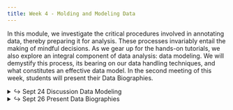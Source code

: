 ```yaml
---
title: Week 4 - Molding and Modeling Data
---
```


In this module, we investigate the critical procedures involved in annotating data, thereby preparing it for analysis. These processes invariably entail the making of mindful decisions. As we gear up for the hands-on tutorials, we also explore an integral component of data analysis: data modeling. We will demystify this process, its bearing on our data handling techniques, and what constitutes an effective data model. In the second meeting of this week, students will present their Data Biographies.

<details>
  <summary class="session-summary">
    <span class="arrow">↪</span>
    <span class="date-label">Sept 24</span>
    <span class="label label-blue">Discussion</span>
    <span class="session-title">Data Modeling</span>
  </summary>
  <div markdown="1">
- Slides (_coming soon!_)
<!-- - Pre-Class Reflection: -->
  <!-- - [So, Richard Jean. “‘All Models Are Wrong.’”](https://app.perusall.com/courses/introdh24/so_2017_-all-models-are-wrong) _PMLA_, vol. 132, no. 3, 2017, pp. 668–73. -->
  <!-- - [McCarty, Willard. “Modeling: A Study in Words and Meanings.”](https://app.perusall.com/courses/introdh24/mccarty_2004_modeling) _A Companion to Digital Humanities_, edited by Susan Schreibman et al., Blackwell Publishing Ltd, 2004, pp. 254–70. -->
  <!-- - https://www.wired.com/2008/06/pb-theory/ -->
  <!-- - **Post your reflection in the** <a href="https://introtodh-fall2024.slack.com/archives/C07JYA7QTM0" style="color: #ee6374;">**#reflections** </a>**channel on Slack** <a style="color: #ee6374;">**no later than 11:59PM on the day before our class.**</a> -->
</div>
</details>

<details>
  <summary class="session-summary">
    <span class="arrow">↪</span>
    <span class="date-label">Sept 26</span>
    <span class="label label-green">Present</span>
    <span class="session-title">Data Biographies</span>
  </summary>
  <div markdown="1">
- Slides (_coming soon!_)
<!-- - Presentation overview: -->
  <!-- - On this day, students will present their Data Biographies. This is a chance to share the intriguing stories behind the datasets you've explored! -->
  <!-- - Each presentation should last approximately -- but also no more than -- **4 minutes**, followed by a brief (~1 minute) Q&A session. -->
  <!-- - Focus on the **narrative** of your Data Biography, presenting on aspects you find interesting, such as origin, collector(s), collection method(s), intended use, and any limitations or ethical considerations. -->
  <!-- - Use visuals or excerpts from your dataset to illustrate your points and engage the audience. -->
  <!-- - For more details, refer to the [assignment description](https://whaverals.github.io/IntroDH2024/assignments/). -->
<!-- - Presentation guidelines: -->
  <!-- - Maximum of **five (5) slides** per presentation. -->
  <!-- - Please add your slides to [this shared slide deck](ADD_LINK_HERE) before the start of the class. -->
  <!-- - Strict time limit of **four (4) minutes** for each presentation. -->
  <!-- - Order of presentations: -->

<!-- | **Order - Presenter(s)** | **Order - Presenter(s)**     | -->
<!-- |--------------------------|------------------------------| -->
<!-- | 1 - _name_               | 8 - _name_                   | -->
<!-- | 2 - _name_               | 9 - _name_                   | -->
<!-- | 3 - _name_               | 10 - _name_                  | -->
<!-- | 4 - _name_               | 11 - _name_                  | -->
<!-- | 5 - _name_               | 12 - _name_                  | -->
<!-- | 6 - _name_               | 13 - _name_                  | -->
<!-- | 7 - _name_               | 14 - _name_                  | -->

</div>
</details>
